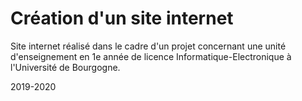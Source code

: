 # Création d'un site internet
Site internet réalisé dans le cadre d'un projet concernant une unité d'enseignement en 1e année de licence Informatique-Electronique à l'Université de Bourgogne.

2019-2020
